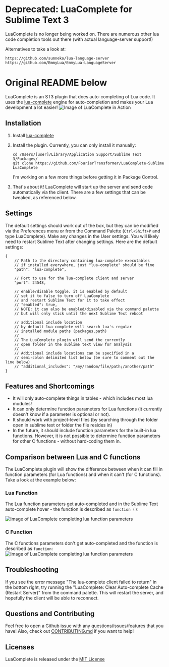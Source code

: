 # Deprecated: LuaComplete for Sublime Text 3
LuaComplete is no longer being worked on. There are numerous other lua code completion tools out there (with actual language-server support!)

Alternatives to take a look at:

    https://github.com/sumneko/lua-language-server
    https://github.com/EmmyLua/EmmyLua-LanguageServer


# Original README below
LuaComplete is an ST3 plugin that does auto-completing of Lua code. It uses the [lua-complete](https://github.com/FourierTransformer/lua-complete) engine for auto-completion and makes your Lua development a lot easier!
![Image of LuaComplete in Action](http://fouriertransformer.github.io/LuaComplete-Sublime/images/ftcsv-small.png)

## Installation
1. Install [lua-complete](https://github.com/FourierTransformer/lua-complete#setup)

2. Install the plugin. Currently, you can only install it manually:
    ```
    cd /Users/[user]/Library/Application Support/Sublime Text 3/Packages/
    git clone https://github.com/FourierTransformer/LuaComplete-Sublime LuaComplete
    ```

    I'm working on a few more things before getting it in Package Control.

3. That's about it! LuaComplete will start up the server and send code automatically via the client. There are a few settings that can be tweaked, as referenced below.

## Settings
The default settings should work out of the box, but they can be modified via the Preferences menu or from the Command Palette (`Ctrl+Shift+P` and type LuaComplete). Make any changes in the User settings. You will likely need to restart Sublime Text after changing settings. Here are the default settings:
```
{
    // Path to the directory containing lua-complete executables
    // if installed everywhere, just "lua-complete" should be fine
    "path": "lua-complete",

    // Port to use for the lua-complete client and server
    "port": 24548,

    // enable/disable toggle. it is enabled by default 
    // set it to false to turn off LuaComplete
    // and restart Sublime Text for it to take effect
    // "enabled": true,
    // NOTE: it can also be enabled/disabled via the command palette 
    // but will only stick until the next Sublime Text reboot

    // additional include location
    // by default lua-complete will search lua's regular 
    // installed module paths (packages.path)
    // 
    // The LuaComplete plugin will send the currently
    // open folder in the sublime text view for analysis
    // 
    // Additional include locations can be specified in a
    // semi-colon delimited list below (be sure to comment out the line below)
    // "additional_includes": "/my/random/file/path;/another/path"
}
```

## Features and Shortcomings
 * It will only auto-complete things in tables - which includes most lua modules!
 * It can only determine function parameters for Lua functions (it currently doesn't know if a parameter is optional or not).
 * It should work with project-level files (by searching through the folder open in sublime text or folder the file resides in)
 * In the future, it should include function parameters for the built-in lua functions. However, it is not possible to determine function parameters for other C functions - without hard-coding them in.

## Comparison between Lua and C functions
The LuaComplete plugin will show the difference between when it can fill in function parameters (for Lua functions) and when it can't (for C functions). Take a look at the example below:

### Lua Function
The Lua function parameters get auto-completed and in the Sublime Text auto-complete hover - the function is described as `function ()`:

![Image of LuaComplete completing lua function parameters](http://fouriertransformer.github.io/LuaComplete-Sublime/images/dkjson.gif)

### C Function
The C functions parameters don't get auto-completed and the function is described as `function`:
![Image of LuaComplete completing lua function parameters](http://fouriertransformer.github.io/LuaComplete-Sublime/images/cjson.gif)

## Troubleshooting
If you see the error message "The lua-complete client failed to return" in the bottom right, try running the "LuaComplete: Clear Auto-complete Cache (Restart Server)" from the command palette. This will restart the server, and hopefully the client will be able to reconnect.

## Questions and Contributing
Feel free to open a Github issue with any questions/issues/features that you have! Also, check out [CONTRIBUTING.md](CONTRIBUTING.md) if you want to help!

## Licenses
LuaComplete is released under the [MIT License](LICENSE.md)
